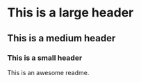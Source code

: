 # This is a large header
## This is a medium header
### This is a small header

This is an awesome readme.
